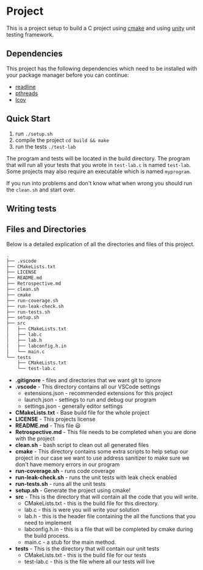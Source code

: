 # Project

This is a project setup to build a C project using [cmake](https://cmake.org/)
and using [unity](https://github.com/ThrowTheSwitch/Unity) unit testing
framework.

## Dependencies

This project has the following dependencies which need to be installed with
your package manager before you can continue:

- [readline](https://tiswww.case.edu/php/chet/readline/rltop.html)
- [pthreads](https://hpc-tutorials.llnl.gov/posix/)
- [lcov](https://github.com/linux-test-project/lcov)

## Quick Start

1. run `./setup.sh`
2. compile the project `cd build && make`
3. run the tests `./test-lab`

The program and tests will be located in the build directory. The program that
will run all your tests that you wrote in `test-lab.c` is named `test-lab`. Some
projects may also require an executable which is named `myprogram`.

If you run into problems and don't know what when wrong you should run the
`clean.sh` and start over.

## Writing tests

## Files and Directories

Below is a detailed explication of all the directories and files of this project.

```bash
.
├── .vscode
├── CMakeLists.txt
├── LICENSE
├── README.md
├── Retrospective.md
├── clean.sh
├── cmake
├── run-coverage.sh
├── run-leak-check.sh
├── run-tests.sh
├── setup.sh
├── src
│   ├── CMakeLists.txt
│   ├── lab.c
│   ├── lab.h
│   ├── labconfig.h.in
│   └── main.c
└── tests
    ├── CMakeLists.txt
    └── test-lab.c
```

- **.gitignore** - files and directories that we want git to ignore
- **.vscode** - This directory contains all our VSCode settings
  - extensions.json - recommended extensions for this project
  - launch.json - settings to run and debug our program
  - settings.json - generally editor settings
- **CMakeLists.txt** - Base build file for the whole project
- **LICENSE** - This projects license
- **README.md** - This file 😃
- **Retrospective.md** - This file needs to be completed when you are done with the project
- **clean.sh** - bash script to clean out all generated files
- **cmake** - This directory contains some extra scripts to help setup our project
  in our case we want to use address sanitizer to make sure we don't have memory
  errors in our program
- **run-coverage.sh** - runs code coverage
- **run-leak-check.sh** - runs the unit tests with leak check enabled
- **run-tests.sh** - runs all the unit tests
- **setup.sh** - Generate the project using cmake!
- **src** - This is the directory that will contain all the code that you will write.
  - CMakeLists.txt - this is the build file for this directory.
  - lab.c - this is were you will write your solution
  - lab.h - this is the header file containing the all the functions that you
    need to implement
  - labconfig.h.in - this is a file that will be completed by cmake during the
    build process.
  - main.c - a stub for the main method.
- **tests** - This is the directory that will contain our unit tests
  - CMakeLists.txt - this is the build file for our tests
  - test-lab.c - this is the file where all our tests will live
